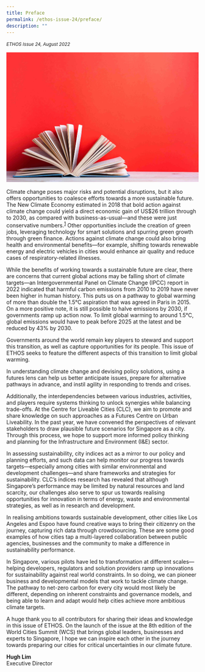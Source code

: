 ```yaml
---
title: Preface
permalink: /ethos-issue-24/preface/
description: ""
---
```

<em><small>ETHOS Issue 24, August 2022</small></em>

<img src="/images/Ethos_Images/Ethos_Issue_24/foreword.jpg">
<p>Climate change poses major risks and potential disruptions, but it also offers opportunities to coalesce efforts towards a more sustainable future. The New Climate Economy
estimated in 2018 that bold action against climate change could yield a direct economic gain
of US$26 trillion through to 2030, as compared with business-as-usual—and these were
just conservative numbers.<sup><a href="#notes">1</a></sup> Other opportunities include the creation of green jobs, leveraging technology for smart solutions and spurring green growth through green finance. Actions
against climate change could also bring health and environmental benefits—for
example, shifting towards renewable energy and electric vehicles in cities
would enhance air quality and reduce cases of respiratory-related illnesses.</p>
<p>While the benefits of working towards a sustainable future are clear, there
are concerns that current global actions may be falling short of climate targets—an Intergovernmental Panel
on Climate Change (IPCC) report in 2022 indicated that harmful carbon emissions from 2010 to 2019 have
never been higher in human history. This puts us on a pathway to global warming of more than double the 1.5°C aspiration that was agreed in Paris in 2015. On a more positive note, it is still possible to halve emissions by 2030, if governments ramp up action now. To limit global warming to around
1.5°C, global emissions would have to peak before 2025 at the latest and be reduced by 43% by 2030.</p>
<p>Governments around the world remain key players to steward and support this transition, as well as capture opportunities for its people. This issue of ETHOS seeks to feature the different aspects of this transition to limit global warming.</p>
<p> In understanding climate change and devising policy solutions, using a futures lens can help us better
anticipate issues, prepare for alternative pathways in advance, and instil agility in responding to trends and crises.</p>
<p>Additionally, the interdependencies between various industries, activities, and players require systems thinking to unlock synergies while balancing trade-offs. At the Centre for Liveable Cities (CLC), we
aim to promote and share knowledge on such approaches as a Futures Centre on Urban Liveability. In the past year, we have convened the perspectives of relevant stakeholders to draw plausible future scenarios for Singapore as a city. Through this process, we hope to support more informed policy thinking
and planning for the Infrastructure and Environment (I&amp;E) sector.</p>
<p>In assessing sustainability, city indices act as a mirror to our policy and planning efforts, and such data can help monitor our progress towards targets—especially among cities with similar environmental
and development challenges—and share frameworks and strategies for sustainability. CLC’s indices research has revealed that although Singapore’s performance may be limited by natural resources and land scarcity, our challenges also serve to spur us towards realising opportunities for innovation in terms of energy, waste and environmental strategies, as well as in research and development.</p>
<p>In realising ambitions towards sustainable development, other cities like Los Angeles
and Espoo have found creative ways to bring their citizenry on the journey, capturing rich data through crowdsourcing. These are some good examples of how cities tap a multi-layered collaboration
between public agencies, businesses and the community to make a difference in sustainability performance.</p>
<p>In Singapore, various pilots have led to transformation at different scales—helping developers, regulators and solution providers ramp up innovations for sustainability against real world
constraints. In so doing, we can pioneer business and developmental models that work to tackle climate change. The pathway to net-zero carbon for every city would most likely be different, depending on inherent constraints and governance models, and being able to learn and adapt would help cities achieve
more ambitious climate targets.</p>
<p>A huge thank you to all contributors for sharing their ideas and knowledge in this issue of ETHOS. On the launch of the issue at the 8th edition of the World Cities Summit (WCS) that brings global leaders, businesses and experts to Singapore, I hope we can inspire each other in the journey towards preparing
our cities for critical uncertainties in our climate future.</p>


<b>Hugh Lim</b><br>
Executive Director